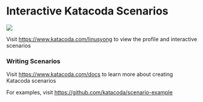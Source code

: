 # Interactive Katacoda Scenarios

[![](http://shields.katacoda.com/katacoda/linusyong/count.svg)](https://www.katacoda.com/linusyong "Get your profile on Katacoda.com")

Visit https://www.katacoda.com/linusyong to view the profile and interactive scenarios

### Writing Scenarios
Visit https://www.katacoda.com/docs to learn more about creating Katacoda scenarios

For examples, visit https://github.com/katacoda/scenario-example
